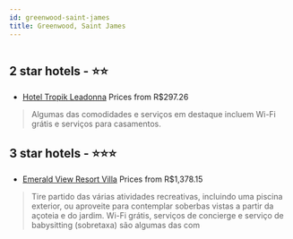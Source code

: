 ```yaml
---
id: greenwood-saint-james
title: Greenwood, Saint James
---
```


<center><img src="https://i.travelapi.com/hotels/13000000/12340000/12332800/12332702/03e15a0c_z.jpg" alt="" /></center>


##  2 star hotels - ⭐️⭐️

-    [Hotel Tropik Leadonna](https://www.hurb.com/br/aud/https://www.hurb.com/br/hotels/greenwood/hotel-tropik-leadonna-HT-MUF8?cmp=18055) Prices from R$297.26
   > Algumas das comodidades e serviços em destaque incluem Wi-Fi grátis e serviços para casamentos.

##  3 star hotels - ⭐️⭐️⭐️

-    [Emerald View Resort Villa](https://www.hurb.com/br/aud/https://www.hurb.com/br/hotels/greenwood/emerald-view-resort-villa-HT-9P5I?cmp=18055) Prices from R$1,378.15
   > Tire partido das várias atividades recreativas, incluindo uma piscina exterior, ou aproveite para contemplar soberbas vistas a partir da açoteia e do jardim. Wi-Fi grátis, serviços de concierge e serviço de babysitting (sobretaxa) são algumas das com
